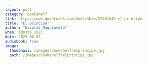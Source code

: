 ```yaml
---
layout: post
category: bookshelf
link: https://www.goodreads.com/book/show/57861049-el-pr-ncipe
title: "El príncipe"
author: "Nicolás Maquiavelo"
when: Agosto 2023
date: 2023-08-02
audiobook: True
image:
  thumbnail: /images/bookshelf/elprincipe.jpg
  path: /images/bookshelf/elprincipe.jpg
---
```

